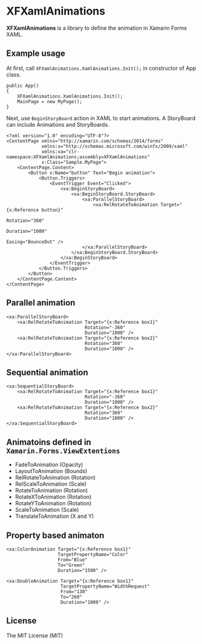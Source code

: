 # XFXamlAnimations

__XFXamlAnimations__ is a library to define the animation in Xamarin Forms XAML.

## Example usage

At first, call `XFXamlAnimations.XamlAnimations.Init();` in constructor of App class.

```
public App()
{
	XFXamlAnimations.XamlAnimations.Init();
	MainPage = new MyPage();
}
```

Next, use `BeginStoryBoard` action in XAML to start animations. A StoryBoard can include Animations and StoryBoards.

```
<?xml version="1.0" encoding="UTF-8"?>
<ContentPage xmlns="http://xamarin.com/schemas/2014/forms"
			 xmlns:x="http://schemas.microsoft.com/winfx/2009/xaml"
			 xmlns:xa="clr-namespace:XFXamlAnimations;assembly=XFXamlAnimations"
			 x:Class="Sample.MyPage">
	<ContentPage.Content>
		<Button x:Name="button" Text="Begin animation">
		    <Button.Triggers>
		        <EventTrigger Event="Clicked">
		            <xa:BeginStoryBoard>
		                <xa:BeginStoryBoard.StoryBoard>
		                    <xa:ParallelStoryBoard>
		                        <xa:RelRotateToAnimation Target="{x:Reference button}"
		                                                 Rotation="360"
		                                                 Duration="1000"
		                                                 Easing="BounceOut" />
		                    </xa:ParallelStoryBoard>
		                </xa:BeginStoryBoard.StoryBoard>
		            </xa:BeginStoryBoard>
		        </EventTrigger>
		    </Button.Triggers>
		</Button>
	</ContentPage.Content>
</ContentPage>
```

## Parallel animation

```
<xa:ParallelStoryBoard>
	<xa:RelRotateToAnimation Target="{x:Reference box1}"
							 Rotation="-360"
							 Duration="1000" />
	<xa:RelRotateToAnimation Target="{x:Reference box2}"
							 Rotation="360"
							 Duration="1000" />
</xa:ParallelStoryBoard>
```

## Sequential animation

```
<xa:SequentialStoryBoard>
	<xa:RelRotateToAnimation Target="{x:Reference box1}"
							 Rotation="-360"
							 Duration="1000" />
	<xa:RelRotateToAnimation Target="{x:Reference box2}"
							 Rotation="360"
							 Duration="1000" />
</xa:SequentialStoryBoard>
```

## Animatoins defined in `Xamarin.Forms.ViewExtentions`

* FadeToAnimation (Opacity)
* LayoutToAnimation (Bounds)
* RelRotateToAnimation (Rotation)
* RelScaleToAnimation (Scale)
* RotateToAnimation (Rotation)
* RotateXToAnimation (Rotation)
* RotateYToAnimation (Rotation)
* ScaleToAnimation (Scale)
* TranslateToAnimation (X and Y)

## Property based animaton

```
<xa:ColorAnimation Target="{x:Reference box1}"
				   TargetPropertyName="Color"
				   From="Blue"
				   To="Green"
				   Duration="1500" />

<xa:DoubleAnimation Target="{x:Reference box1}"
					TargetPropertyName="WidthRequest"
					From="130"
					To="260"
					Duration="1000" />
```

## License

The MIT License (MIT)

